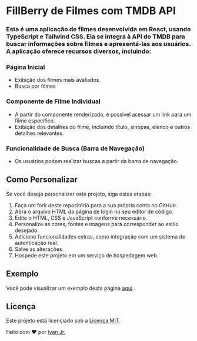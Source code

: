 
# FillBerry de Filmes com TMDB API

### Esta é uma aplicação de filmes desenvolvida em React, usando TypeScript e Tailwind CSS. Ela se integra à API do TMDB para buscar informações sobre filmes e apresentá-las aos usuários. A aplicação oferece recursos diversos, incluindo:



### Página Inicial

- Exibição dos filmes mais avaliados. 
- Busca por filmes

### Componente de Filme Individual

- A partir do componente renderizado, é possível acessar um link para um filme específico.
- Exibição dos detalhes do filme, incluindo título, sinopse, elenco e outros detalhes relevantes.


### Funcionalidade de Busca (Barra de Navegação)
- Os usuários podem realizar buscas a partir da barra de navegação.

## Como Personalizar

Se você deseja personalizar este projeto, siga estas etapas:

1. Faça um fork deste repositório para a sua própria conta no GitHub.
2. Abra o arquivo HTML da página de login no seu editor de código.
3. Edite o HTML, CSS e JavaScript conforme necessário.
4. Personalize as cores, fontes e imagens para corresponder ao estilo desejado.
5. Adicione funcionalidades extras, como integração com um sistema de autenticação real.
6. Salve as alterações.
7. Hospede este projeto em um serviço de hospedagem web.

## Exemplo

Você pode visualizar um exemplo desta página [aqui](https://loopstudiobyjota.vercel.app/).

## Licença

Este projeto está licenciado sob a [Licença MIT](LICENSE).

Feito com ❤️ por [Ivan Jr.](https://github.com/ivanfrancajunior)